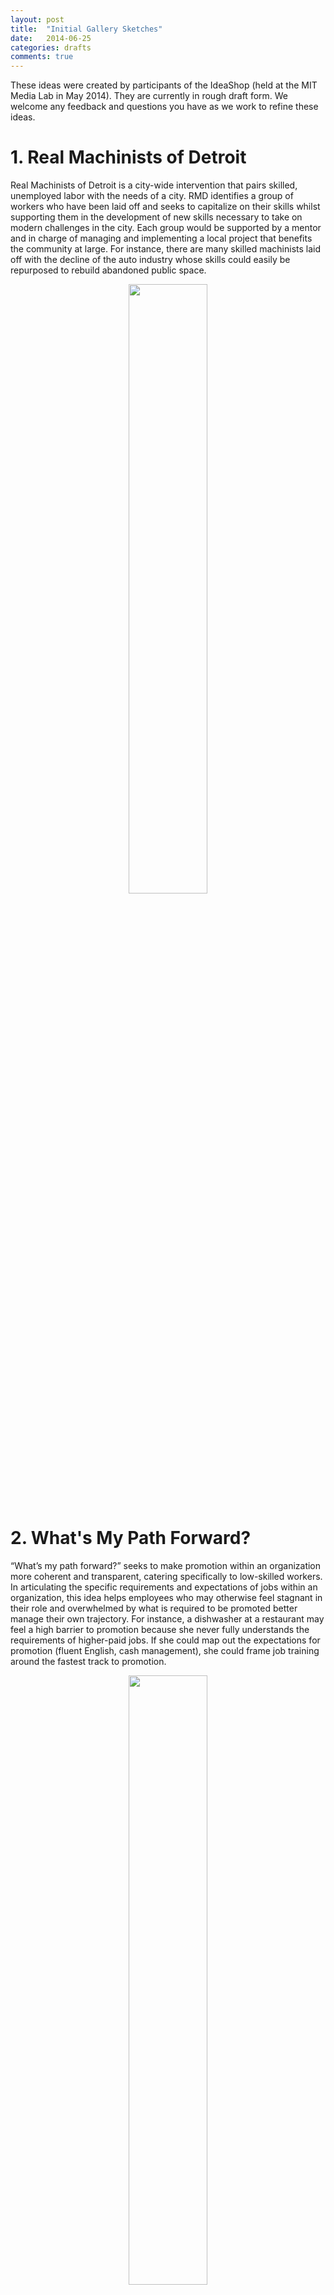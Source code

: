 ```yaml
---
layout: post
title:  "Initial Gallery Sketches"
date:   2014-06-25
categories: drafts
comments: true
---
```

These ideas were created by participants of the IdeaShop (held at the MIT Media Lab in May 2014). They are currently in rough draft form. We welcome any feedback and questions you have as we work to refine these ideas.

# 1. Real Machinists of Detroit
Real Machinists of Detroit is a city-wide intervention that pairs skilled, unemployed labor with the needs of a city. RMD identifies a group of workers who have been laid off and seeks to capitalize on their skills whilst supporting them in the development of new skills necessary to take on modern challenges in the city. Each group would be supported by a mentor and in charge of managing and implementing a local project that benefits the community at large. For instance, there are many skilled machinists laid off with the decline of the auto industry whose skills could easily be repurposed to rebuild abandoned public space.

<center>
	<img src="{{site.baseurl}}/images/gallery_sketches/real_machinists_of_detroit.png" width="50%">
</center>

# 2. What's My Path Forward?
“What’s my path forward?” seeks to make promotion within an organization more coherent and transparent, catering specifically to low-skilled workers. In articulating the specific requirements and expectations of jobs within an organization, this idea helps employees who may otherwise feel stagnant in their role and overwhelmed by what is required to be promoted better manage their own trajectory. For instance, a dishwasher at a restaurant may feel a high barrier to promotion because she never fully understands the requirements of higher-paid jobs. If she could map out the expectations for promotion (fluent English, cash management), she could frame job training around the fastest track to promotion.

<center>
	<img src="{{site.baseurl}}/images/gallery_sketches/whats_my_path_forward.png" width="50%">
</center>

# 3. Libranet
In the past decades, the competitive advantage of libraries in a community is less about physical reading material and more about free access to the internet for everybody. A large component of web use in most library systems is job searching - indeed, some libraries have begun training staff to help visitors apply for jobs. Libranet seeks to formalize this role and supplement library services with access to informed job-search guidance. For example, a kitchen worker at "Five Guys" might go to the library after work to look into other jobs in the food industry with more opportunity for advancement. On his own, this may seem a daunting task. However, after sharing his interests and validating his skills, he can use Libranet to make informed decisions about other jobs he may be qualified for that have a roadmap for advancement.

<center>
	<img src="{{site.baseurl}}/images/gallery_sketches/libranet.png" width="50%">
</center>

# 4. ESL Pen
ESL Pen is a lightweight, non-invasive way to document exploration of the English language for non-native speakers. With a corresponding earpiece, ESL Pen can not only remember what you write and play it back later, but also scan text and read it out loud in either English or native language. For example, a security guard who does not speak excellent English could use the Pen the supplement his work, not just to help him get through the day, but also to document places he is weak so that he can go back and study.

<center>
	<img src="{{site.baseurl}}/images/gallery_sketches/esl_pen.png" width="50%">
</center>

# 5. Asyncronous Audio Learning
Asynchronous Audio Learning (AAL) is a mobile tool that allows users to record audio and get near real-time translation. In addition to supporting comprehension in that moment, AAL archives recordings, allowing users to not only replay audio but also develop learning modules around text that is relevant to them. For example, a hospital employee may want to attend a lecture but is worried that she won't understand everything. By recording on AAL, she can go back and listen on her commute home, supplementing the bits they don't understand with translation in her native language.

<center>
	<img src="{{site.baseurl}}/images/gallery_sketches/async_audio_learning.png" width="50%">
</center>

# 6. Mentor Match
Mentor Match pairs skilled, English-speaking community-members with low-skilled adult learners who are seeking new career pathways. Similar to online dating or volunteermatch.org, adult learners submit information about themselves and their goals and are paired with a community-member who can help motivate them and support them in their learning. For example, many banks require employees to do community service each year. These employees could have access to short biographies of adult learners who are looking for a mentor, or vice versa. In a facilitated environment, these pairs could meet and document progress.

<center>
	<img src="{{site.baseurl}}/images/gallery_sketches/mentormatch.png" width="50%">
</center>

# 7. Random Events Lab
Random Events Lab is a low-risk environment for individuals to come and receive job training, interview support, and mock situations. REL seeks to support users in better understanding expectations in a given workplace while still maintaining their individuality. REL consists of a series of life size projection screens that mimic real-life scenarios. For instance, a recent immigrant with a background in finance may come to better understand the expectations of the U.S. workplace and practice interviewing. Some of these scenarios may be automated but she may also have the opportunity to link up with potential employers and like-minded users who have common or complementary interests.

<center>
	<img src="{{site.baseurl}}/images/gallery_sketches/random_events_lab.png" width="50%">
</center>

# 8. Xpress Me
Xpress Me is a mobile application designed to help users improve their literacy and numeracy skills while on their daily commute. It works by allowing the user to choose to "passively learn" (listen or read), or actively learn (answer questions and challenges). By making learning accessible during commute times, Xpress Me works to facilitate quick wins that continually motivate the user to keep using the platform. For example, a department store worker who takes the bus to work daily may choose to use Xpress Me to explore the option of becoming a nurse, learn about the profession, identify the skills that she needs, and then gradually do the reading required for the training. That way, when she goes to enroll in a nursing certification program, she is already halfway towards completing the certification. 

<center>
	<img src="{{site.baseurl}}/images/gallery_sketches/xpress_me.png" width="50%">
</center>

# 9. Rich and Passion
Rich and Passion seeks to support working students by creating a community for users to interact and offer academic support, motivation and help with non-academic needs. Based on co-located learners, users might ask for a ride to work if their car is broken down or find other students interested in a specific topic to ask questions to or get recommendations for outside learning material. 

<center>
	<img src="{{site.baseurl}}/images/gallery_sketches/rich_and_passion.png" width="50%">
</center>

# 10. Foursquare for Learning
Foursquare for learning aims to identify even the smallest chunk of time that a user has to learn and use the context around them to help them learn relevant skills. For example, suppose a user is at the grocery store, waiting in the checkout line after getting food for her kids dinner. Foursquare for learning may suggest some relevant articles on basic child nutrition that she could listen to via her headphones, or prompt her to do a basic calculation to see how much she is spending on bread. 

<center>
	<img src="{{site.baseurl}}/images/gallery_sketches/foursquare_for_learning.png" width="50%">
</center>

# 11. Tech Literacy
Many adults use smartphones but don't understand their capabilities beyond basic functionality. Tech Literacy seeks to empower users to better understand their phones while at the same time gaining English proficiency. By linking mobile-based demos and tutorials with language modules, TL motivates English learners with the very pertinent goal of better understanding their device. For example, a recent immigrant with two children may need a phone to communicate with his children and look for work. He'd have a easier time keeping in touch with his family in his home country if he could utilize free text applications. In his spare time, he could go through tutorials on his phone that not only teach him how to do this, but do so while bolstering his English proficiency.

<center>
	<img src="{{site.baseurl}}/images/gallery_sketches/tech_literacy.png" width="50%">
</center>

# 12. Storyteller
Many parents want to learn English to converse with their kids, who are learning English in school. Storyteller is a kit of interactive storybook pieces that allow parents to make up a story by moving the characters around the pages of a storybook. The story is recorded and then parents are able to listen to their story and read it as they listen to the audio. This empowers them to be the “teacher” to their kids and also be creative (making up stories), as well as learning English vocabulary and practicing their speech and reading capabilities. 

# 13. DollarCount 
DollarCount is a way for adult learners who struggle with basic numeracy and arithmetic to learn the basics of addition, subtraction, multiplication, and division while tracking something useful -- their income. Users can scan in their pay stubs, receipts, etc. and then are walked through the exercises of tallying up their expenses and subtracting it from their income. The level of difficulty can grow with the user -- more advanced students can use it to calculate tip or understand how much they paid per pound of potatoes at the grocery store. By using numeracy in the context of money, it helps adult learners not feel stupid (like when they are working from 1st grade textbooks), allows them to discreetly learn and save money while in line at the grocery store,  and empowers them to track their own spending.
